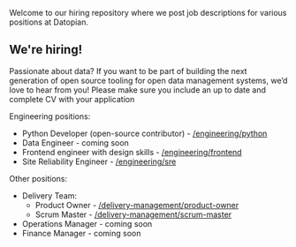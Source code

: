 Welcome to our hiring repository where we post job descriptions for various positions at Datopian.

## We're hiring!

Passionate about data? If you want to be part of building the next generation of open source tooling for open data management systems, we’d love to hear from you! Please make sure you include an up to date and complete CV with your application

Engineering positions:

- Python Developer (open-source contributor) - [/engineering/python](/engineering/python-developer.md)
- Data Engineer - coming soon
- Frontend engineer with design skills - [/engineering/frontend](/engineering/frontend.md)
- Site Reliability Engineer - [/engineering/sre](/engineering/sre.md)

Other positions:

- Delivery Team:
  - Product Owner - [/delivery-management/product-owner](delivery-management/product-owner.md)
  - Scrum Master - [/delivery-management/scrum-master](delivery-management/scrum-master.md)
- Operations Manager - coming soon
- Finance Manager - coming soon
